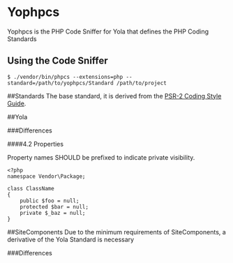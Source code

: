 Yophpcs
=======
Yophpcs is the PHP Code Sniffer for Yola that defines the PHP Coding Standards

Using the Code Sniffer
----------------------
```
$ ./vendor/bin/phpcs --extensions=php --standard=/path/to/yophpcs/Standard /path/to/project
```

##Standards
The base standard, it is derived from the [PSR-2 Coding Style Guide](https://github.com/php-fig/fig-standards/blob/master/accepted/PSR-2-coding-style-guide.md).

##Yola

###Differences

####4.2 Properties

Property names SHOULD be prefixed to indicate private visibility.

```
<?php
namespace Vendor\Package;

class ClassName
{
    public $foo = null;
    protected $bar = null;
    private $_baz = null;
}
```

##SiteComponents
Due to the minimum requirements of SiteComponents, a derivative of the Yola Standard is necessary

###Differences
